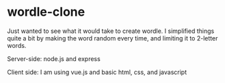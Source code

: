# wordle-clone

Just wanted to see what it would take to create wordle. I simplified things quite a bit by making the word random every time, and limiting it to 2-letter words.

Server-side: node.js and express

Client side: I am using vue.js and basic html, css, and javascript


